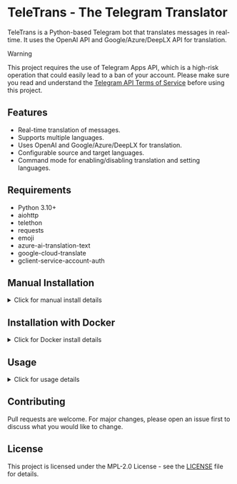 # TeleTrans - The Telegram Translator

TeleTrans is a Python-based Telegram bot that translates messages in real-time. It uses the OpenAI API and Google/Azure/DeepLX API for translation.


> [!WARNING]  
> This project requires the use of Telegram Apps API, which is a high-risk operation that could easily lead to a ban of your account. Please make sure you read and understand the [Telegram API Terms of Service](https://core.telegram.org/api/terms) before using this project.

## Features

- Real-time translation of messages.
- Supports multiple languages.
- Uses OpenAI and Google/Azure/DeepLX for translation.
- Configurable source and target languages.
- Command mode for enabling/disabling translation and setting languages.

## Requirements

- Python 3.10+
- aiohttp
- telethon
- requests
- emoji
- azure-ai-translation-text
- google-cloud-translate
- gclient-service-account-auth

## Manual Installation

<details>
   <summary>Click for manual install details</summary>

#### Install & Setup & Run

1. Clone the repository:
   ```sh
   git clone https://github.com/ihategfw/teletrans.git
   ```

2. Navigate to the project directory:
   ```sh
   cd teletrans
   ```

3. Create python virtual environments:
   ```sh
   python3 -m venv .venv
   source .venv/bin/activate
   ```

4. Install the required Python packages:
   ```sh
   pip install -r requirements.txt
   ```
   
5. Create a `config.json` file in the project directory:
    ```json
    {
      "api_id": "your_telegram_api_id",
      "api_hash": "your_telegram_api_hash",
      "translation_service": "deeplx",
      "google": {
         "creds": {},
      },
      "azure": {
         "key": "your_azure_key",
         "endpoint": "https://api.cognitive.microsofttranslator.com/",
         "region": "global"
      },
      "deeplx": {
         "url": "your_deeplx_url"
      },
      "openai": {
         "api_key": "your_openai_api_key",
         "url": "https://api.openai.com/v1/chat/completions",
         "model": "gpt-3.5-turbo",
         "prompt": "Translate the following text to tgt_lang: ",
         "temperature": 0.5
      },
      "target_config": {}
   }
    ```
   - `api_id` and `api_hash` are required for the Telegram API. You can get them by creating a new application at [my.telegram.org](https://my.telegram.org).
   - `translation_service` can be set to `openai`, `google`, `azure` or `deeplx`
   - OpenAI: You should keep the placeholder `tgt_lang` in the prompt.
   - Google: Click [here](https://cloud.google.com/translate/docs/setup) to create a Google Cloud project and get your Google Cloud credentials.
   - Azure: Click [here](https://learn.microsoft.com/en-us/azure/ai-services/translator/create-translator-resource) to create an Azure Translator resource and get your Azure key.
   - DeepLX: Click [here](https://linux.do/t/topic/111737) to get your unique API url.

6. Run the script with an optional argument to specify the working directory:
   ```sh
   python teletrans.py </path/to/your/directory>
   ```
   If no directory is specified, the script will run in the current directory.

7. After configuring everything, exit the venv.
   ```sh
   deactivate
   ```

#### Running as a Daemon

1. Create a new service file:
   ```sh
   sudo nano /etc/systemd/system/teletrans.service
   ```

2. Add the following content to the file:
   ```ini
   [Unit]
   Description=TeleTrans
   After=network.target
   
   [Service]
   Type=simple
   WorkingDirectory=/path/to/teletrans
   ExecStart=/path/to/teletrans/.venv/bin/python3 /path/to/teletrans/teletrans.py /path/to/your/directory
   Restart=on-failure
   
   [Install]
   WantedBy=multi-user.target
   ```
   Replace `/path/to/teletrans` with the path to the project directory. `/path/to/your/directory` is the directory where the bot will store the configuration and logs.

3. Start the service and enable it to run on boot:
   ```sh
   sudo systemctl start teletrans
   sudo systemctl enable teletrans
   ```

4. Check the status of the service:
   ```sh
   sudo systemctl status teletrans
   ```

5. To stop the service, use:
   ```sh
   sudo systemctl stop teletrans
   ```

</details>

## Installation with Docker

<details>
   <summary>Click for Docker install details</summary>

1. Install Docker:
   ```sh
   bash <(curl -sSL https://get.docker.com)
   ```

2. Make a directory for the bot:
   ```sh
   mkdir teletrans
   cd teletrans
   ```
   
3. Create a `config.json` file in the project directory:
    ```json
    {
      "api_id": "your_telegram_api_id",
      "api_hash": "your_telegram_api_hash",
      "translation_service": "deeplx",
      "google": {
         "creds": {},
      },
      "azure": {
         "key": "your_azure_key",
         "endpoint": "https://api.cognitive.microsofttranslator.com/",
         "region": "global"
      },
      "deeplx": {
         "url": "your_deeplx_url"
      },
      "openai": {
         "api_key": "your_openai_api_key",
         "url": "https://api.openai.com/v1/chat/completions",
         "model": "gpt-3.5-turbo",
         "prompt": "Translate the following text to tgt_lang: ",
         "temperature": 0.5
      },
      "target_config": {}
   }
    ```
   - `api_id` and `api_hash` are required for the Telegram API. You can get them by creating a new application at [my.telegram.org](https://my.telegram.org).
   - `translation_service` can be set to `openai`, `google`, `azure` or `deeplx`
   - OpenAI: You should keep the placeholder `tgt_lang` in the prompt.
   - Google: Click [here](https://cloud.google.com/translate/docs/setup) to create a Google Cloud project and get your Google Cloud credentials.
   - Azure: Click [here](https://learn.microsoft.com/en-us/azure/ai-services/translator/create-translator-resource) to create an Azure Translator resource and get your Azure key.
   - DeepLX: Click [here](https://linux.do/t/topic/111737) to get your unique API url.

4. Run the bot with Docker:
   ```sh
   docker run -itd --name teletrans -v $(pwd):/app/config --restart=unless-stopped ghcr.io/ihategfw/teletrans:latest
   ```

5. For the first time, you need to execute the following command to log in to your Telegram account:
   ```sh
   docker exec -it teletrans python teletrans.py /app/config
   ```
   Follow the instructions to log in. 
   
   After logging in, please stop the container by pressing `Ctrl+C` and restart it:
   ```sh
   docker restart teletrans
   ```

</details>

## Usage

<details>
   <summary>Click for usage details</summary>

1. To enable translation from Chinese to English and Japanese, and keep the original message, use the following command in the chat:
   ```
   .tt-on,zh,zh|en|ja
   ```
   The code of languages supported by DeepL API can be found [here](https://developers.deepl.com/docs/resources/supported-languages).

2. To disable translation in the chat, simply use:
   ```
   .tt-off
   ```

3. To enable or disable global translation, use the following command:
   ```
   .tt-on-global,zh,zh|en|ja
   .tt-off-global
   ```
   - The chat config is prioritized over the global config.

4. If you want to send a message without translating it, use the `.tt-skip` command followed by your message:
   ```
   .tt-skip Hello, this message will not be translated.
   ```

5. If you want to translate only this message once, use the following command, making sure to separate the command and the text with a space; this command ignores the `.tt-on` or `.tt-on-global` parameter:
   ```
   .tt-once,en,en|zh Hello, I am teletrans bot
   ```

6. Edited message is not translated by default. If you need to translate it, insert `.tt` at the beginning of the message.
   ```
   .tt This edited message will be translated.
   ```

7. If you want to translate the message you replied to, use the below command:
   ```
   .tt,zh,zh|en|ja
   ```

</details>

## Contributing

Pull requests are welcome. For major changes, please open an issue first to discuss what you would like to change.

## License

This project is licensed under the MPL-2.0 License - see the [LICENSE](LICENSE) file for details.


